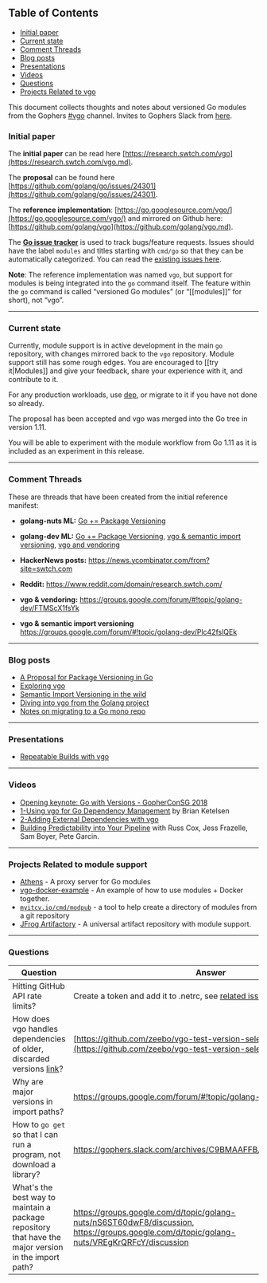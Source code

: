 ## Table of Contents

* [Initial paper](#initial-paper)
* [Current state](#current-state)
* [Comment Threads](#comment-threads)
* [Blog posts](#blog-posts)
* [Presentations](#presentations)
* [Videos](#videos)
* [Questions](#questions)
* [Projects Related to vgo](#projects-related-to-vgo.md)

This document collects thoughts and notes about versioned Go modules from the Gophers [#vgo](https://gophers.slack.com/messages/vgo.md) channel. Invites to Gophers Slack from [here](https://invite.slack.golangbridge.org/).

### Initial paper

The **initial paper** can be read here [https://research.swtch.com/vgo](https://research.swtch.com/vgo.md).

The **proposal** can be found here [https://github.com/golang/go/issues/24301](https://github.com/golang/go/issues/24301).

The **reference implementation**: [https://go.googlesource.com/vgo/](https://go.googlesource.com/vgo/) and mirrored on Github here: [https://github.com/golang/vgo](https://github.com/golang/vgo.md).

The **[Go issue tracker](https://golang.org/issues)** is used to track bugs/feature requests. Issues should have the label `modules` and titles starting with `cmd/go` so that they can be automatically categorized. You can read the [existing issues here](https://golang.org/issues?q=is%3Aopen+is%3Aissue+label:modules).

**Note**: The reference implementation was named `vgo`, but support for modules is being integrated into the `go` command itself. The feature within the `go` command is called “versioned Go modules” (or “[[modules]]” for short), not “vgo”.

***

### Current state

Currently, module support is in active development in the main `go` repository, with changes mirrored back to the `vgo` repository. Module support still has some rough edges. You are encouraged to [[try it|Modules]] and give your feedback, share your experience with it, and contribute to it.

For any production workloads, use [dep](https://github.com/golang/dep), or migrate to it if you have not done so already.

The proposal has been accepted and vgo was merged into the Go tree in version 1.11.

You will be able to experiment with the module workflow from Go 1.11 as it is included as an experiment in this release.

***

### Comment Threads

These are threads that have been created from the initial reference manifest:

- **golang-nuts ML:** [Go += Package Versioning](https://groups.google.com/forum/#!topic/golang-nuts/jFPz5yZCPcQ)

- **golang-dev ML:** [Go += Package Versioning](https://groups.google.com/d/topic/golang-dev/MNQwgYHMEcY/discussion), [vgo & semantic import versioning](https://groups.google.com/d/topic/golang-dev/Plc42fslQEk/discussion), [vgo and vendoring](https://groups.google.com/forum/#!topic/golang-dev/FTMScX1fsYk)
- **HackerNews posts:** https://news.ycombinator.com/from?site=swtch.com
- **Reddit:** https://www.reddit.com/domain/research.swtch.com/

- **vgo & vendoring:** https://groups.google.com/forum/#!topic/golang-dev/FTMScX1fsYk
- **vgo & semantic import versioning** https://groups.google.com/forum/#!topic/golang-dev/Plc42fslQEk

***

### Blog posts

- [A Proposal for Package Versioning in Go](https://blog.golang.org/versioning-proposal)
- [Exploring vgo](https://www.calhoun.io/exploring-vgo/)
- [Semantic Import Versioning in the wild](http://blog.ezyang.com/2018/02/semantic-import-versioning-in-the-wild/)
- [Diving into vgo from the Golang project](https://www.wolfe.id.au/2018/03/01/diving-into-vgo-from-the-golang-project/)
- [Notes on migrating to a Go mono repo](https://github.com/myitcv/x/wiki/Notes-on-migrating-to-a-Go-mono-repo)

***

### Presentations

- [Repeatable Builds with vgo](https://talks.bjk.fyi/gcru18-vgo.html#/)

***

### Videos

- [Opening keynote: Go with Versions - GopherConSG 2018](https://www.youtube.com/watch?v=F8nrpe0XWRg)
- [1-Using vgo for Go Dependency Management](https://youtu.be/9bxXHBUmOQU) by Brian Ketelsen
- [2-Adding External Dependencies with vgo](https://youtu.be/lsJ6qDElsmw)
- [Building Predictability into Your Pipeline](https://www.youtube.com/watch?v=sbrZfPgNmfw) with Russ Cox, Jess Frazelle, Sam Boyer, Pete Garcin.

***

### Projects Related to module support

- [Athens](https://github.com/gomods/athens) - A proxy server for Go modules
- [vgo-docker-example](https://github.com/elithrar/vgo-docker-example) - An example of how to use modules + Docker together.
- [`myitcv.io/cmd/modpub`](https://github.com/myitcv/x/tree/master/cmd/modpub) - a tool to help create a directory of modules from a git repository
- [JFrog Artifactory](https://jfrog.com/artifactory) - A universal artifact repository with module support.

***

### Questions

| Question | Answer |
| ------------- | ------------- |
| Hitting GitHub API rate limits? | Create a token and add it to .netrc, see [related issue](https://golang.org/issues/23955) |
| How does vgo handles dependencies of older, discarded versions [link](https://gophers.slack.com/archives/C9BMAAFFB/p1519493604000033)? | [https://github.com/zeebo/vgo-test-version-selection](https://github.com/zeebo/vgo-test-version-selection) |
| Why are major versions in import paths? | https://groups.google.com/forum/#!topic/golang-dev/Plc42fslQEk |
| How to `go get` so that I can run a program, not download a library? | https://gophers.slack.com/archives/C9BMAAFFB/p1519687366000101 |
| What's the best way to maintain a package repository that have the major version in the import path? | https://groups.google.com/d/topic/golang-nuts/nS6ST60dwF8/discussion, https://groups.google.com/d/topic/golang-nuts/VREgKrQRFcY/discussion |
